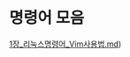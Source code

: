 # 명령어 모음




[1장_리눅스명령어_Vim사용법.md](https://github.com/dx83/Study/blob/532281348cdc883f79d0efb86798de1aad4d4c42/%EA%B9%83%26%EA%B9%83%ED%97%88%EB%B8%8C%20%EC%9E%85%EB%AC%B8/1%EC%9E%A5_%20%EB%A6%AC%EB%88%85%EC%8A%A4%EB%AA%85%EB%A0%B9%EC%96%B4_Vim%EC%82%AC%EC%9A%A9%EB%B2%95.md))
